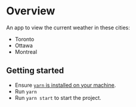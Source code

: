# Overview

An app to view the current weather in these cities:

- Toronto
- Ottawa
- Montreal

## Getting started

- Ensure [`yarn` is installed on your machine](https://yarnpkg.com/en/docs/getting-started).
- Run `yarn`
- Run `yarn start` to start the project.
